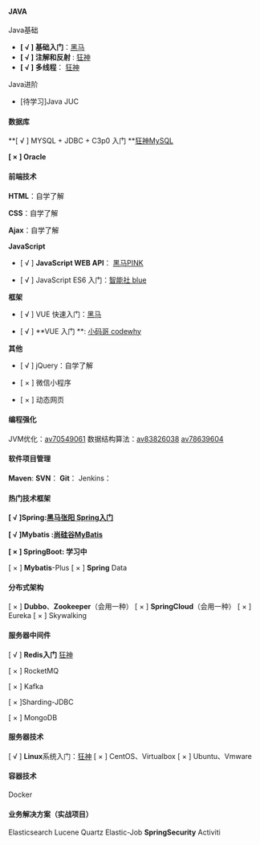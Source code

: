 #### JAVA

Java基础

- **[ √  ]  基础入门**：[黑马](https://www.bilibili.com/video/BV18J411W7cE)
- **[ √  ] 注解和反射** : [狂神](https://www.bilibili.com/video/BV1p4411P7V3)
- **[ √  ] 多线程**： [狂神](https://www.bilibili.com/video/BV1V4411p7EF)

Java进阶

- [待学习]Java JUC

####  数据库

**[ √  ] MYSQL + JDBC + C3p0 入门 **[狂神MySQL](https://www.bilibili.com/video/BV1NJ411J79W)

**[ × ] Oracle**



####  前端技术

**HTML**：自学了解

**CSS**：自学了解

**Ajax**：自学了解

**JavaScript**

- [ √  ]  **JavaScript WEB API**： [黑马PINK](https://www.bilibili.com/video/BV167411p7hi)

- [ √  ]  JavaScript ES6 入门：[智能社 blue](https://www.bilibili.com/video/BV1wt411t7hg)

**框架**

- [ √  ] VUE 快速入门：[黑马](https://www.bilibili.com/video/BV12J411m7MG)

- [ √  ] **VUE 入门 **: [小码哥 codewhy](https://www.bilibili.com/video/BV15741177Eh)

**其他** 

- [ √  ] jQuery：自学了解

- [ × ] 微信小程序

- [ × ] 动态网页



####  编程强化

 JVM优化：[av70549061](https://www.bilibili.com/video/av70549061/)
 数据结构算法：[av83826038](https://www.bilibili.com/video/av83826038/) [av78639604](https://www.bilibili.com/video/av78639604/)

####  软件项目管理

 **Maven**:
 **SVN**：
 **Git**：
 Jenkins：

####  热门技术框架

**[ √  ]Spring:[黑马张阳 Spring入门](https://www.bilibili.com/video/BV1Sb411s7vP)**

**[ √  ]Mybatis :[尚硅谷MyBatis](https://www.bilibili.com/video/BV1mW411M737)**

**[ × ] SpringBoot: 学习中**

[ × ] **Mybatis**-Plus
[ × ]  **Spring** Data

####  分布式架构

 [ × ] **Dubbo**、**Zookeeper**（会用一种）
 [ × ] **SpringCloud**（会用一种）
 [ × ] Eureka
 [ × ] Skywalking

####  服务器中间件

[ √  ] **Redis入门** [狂神](https://www.bilibili.com/video/BV1S54y1R7SB)

[ × ] RocketMQ

[ × ] Kafka

[ × ]Sharding-JDBC

[ × ] MongoDB

####  服务器技术

[ √  ] **Linux**系统入门：[狂神](https://www.bilibili.com/video/BV187411y7hF)
[ × ] CentOS、Virtualbox
[ × ] Ubuntu、Vmware

####  容器技术

 Docker

####  业务解决方案（实战项目）

 Elasticsearch
 Lucene
 Quartz
 Elastic-Job
 **SpringSecurity**
 Activiti